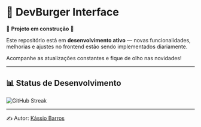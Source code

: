 # 🍔 DevBurger Interface

🚧 **Projeto em construção** 🚧

Este repositório está em **desenvolvimento ativo** — novas funcionalidades,
melhorias e ajustes no frontend estão sendo implementados diariamente.

Acompanhe as atualizações constantes e fique de olho nas novidades!

---

## 📊 Status de Desenvolvimento

![GitHub Streak](https://streak-stats.demolab.com/?user=devkassio&theme=tokyonight&hide_border=true&start=2025-09-27&mode=daily)

---

✍️ Autor: [Kássio Barros](https://github.com/devkassio)
